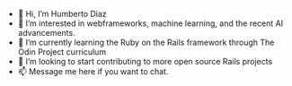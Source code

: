 - 👋 Hi, I’m Humberto Diaz
- 👀 I’m interested in webframeworks, machine learning, and the recent AI advancements.
- 🌱 I’m currently learning the Ruby on the Rails framework through The Odin Project curriculum 
- 💞️ I’m looking to start contributing to more open source Rails projects 
- 📫 Message me here if you want to chat. 
<!---
humbertodiazp/humbertodiazp is a ✨ special ✨ repository because its `README.md` (this file) appears on your GitHub profile.
You can click the Preview link to take a look at your changes.
--->
